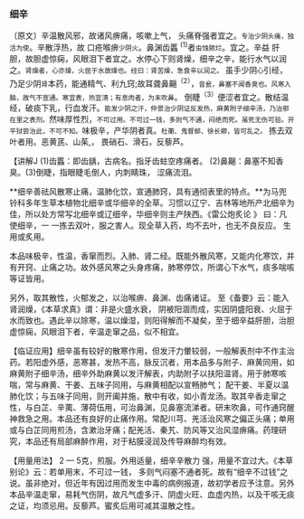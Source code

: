 ### 细辛

〔原文〕辛温散风邪，故诸风痹痛，咳嗽上气，
头痛脊强者宜之。<small>专治少阴头痛，独活为使</small>。辛散浮热，故
口疮喉痹<small>少阴火</small>。鼻渊齿䘌 <sup>(1)</sup>者<small>虫蚀脓烂</small>。宜之。辛益
肝胆，故胆虚惊痫，风眼泪下者宜之。水停心下则肾燥，细辛之辛，能行水气以润之。<small>肾燥者，心亦燥，火屈于水故燥也。经曰：肾苦燥，急食辛以润之。</small> 虽手少阴<small>心</small>引经，乃足少阴<small>肾</small>本药，能通精气、利九窍;故耳聋鼻齆<sup>（2）</sup>，<small>音瓮，鼻塞不闻香臭也。风寒入脑，故气不宣通。寒宜表，热宜清；有息肉者，为末吹鼻</small>。 倒睫<sup>（3）</sup>便涩者宜之。散结温经，破痰下乳，行血发汗。<small>能发少阴之汗，仲景治少阴证反发热，麻黄附子细辛汤，乃治邪在里之表剂。</small>然味厚性烈，<small>不可过用。不可过一钱，多则气不通，闷绝而死。虽死无伤可验。开平狱尝治此，不可不知。</small>味极辛，产华阴者真。<small>杜蘅、鬼督邮、徐长卿，皆可乱之。</small> 拣去双叶者用。恶黄芪、山茱,，
畏硝石、滑石，反藜芦。

【讲解J (1)齿䘌：即齿龋，古病名。指牙齿蛀空疼痛者。
(2)鼻齆：鼻塞不知香臭。(3)倒睫，指眼睫毛倒人，内刺睛珠，
涩痛流泪。

**细辛善祛风散寒止痛，温肺化饮，宣通肺窍，具有通彻表里的特点。**为马兜铃科多年生草本植物北细辛或华细辛的全草。习惯以辽宁、吉林等地所产北细辛为佳，所以处方常写北细辛或辽细辛，华细辛则主产陕西。《雷公炮炙论 》 曰：凡使细辛，一 一拣去双叶，服之害人。现全草入药，均不去叶，也无不良反应。
生用或炙用。


本品味极辛，性温，香窜而烈。入肺、肾二经。既能外散风寒，又能内化寒饮，并有开窍、止痛之功。故外感风寒之头身疼痛，肺寒停饮，所谓心下水气，痰多喘咳等证皆用。

另外，取其散性，火郁发之，以治喉痹、鼻渊、齿痛诸证。
至《备要》云：能入肾润燥，《本草求真》谓：非是火盛水衰，
阴被阳涸而成，实因阴盛阳衰、火屈于水而致也。遇此辛以除寒，温以燥湿，则阳得解而不凝矣，至于细辛益肝胆，治胆虚惊痫，风眼泪下者，辛温走窜之品，似不相宜。

【临证应用】细辛虽有较好的散寒作用，但发汗力暈较弱，一般解表剂中不作主治药。若阳虚外感，恶寒甚，发热不高，脉反沉者，用本品多与附子、麻黄同用，如麻黄附子细辛汤，细辛外助麻黄以发汗解表，内助附子以扶阳温肾。用于肺寒咳喘，常与麻黄、干姜、五味子同用，与麻黄相配以宣畅肺气；
配干姜、半夏以温肺化饮；与五味子同用，则开阖并施，散中有收，如小青龙汤。取其辛香走窜之性，与白芷、辛荑、薄荷伍用，可治鼻渊，见鼻塞流涕者。研末吹鼻，可作通窍醒神救急之用。本品还有良好的止痛作用。常配川芎、羌活治风寒之偏正头痛；单用或与白芷同用煎汤，含漱治牙痛；配羌活、秦艽、防风等又治风湿痹痛。药理研究，本品还有局部麻醉作用，对于粘膜浸润及传导麻醉均有效。

【用量用法】	2 — 5克，煎服。外用适量，细辛辛散力
强，用量不宜过大。《本草别论》云：若单用末，不可过一钱，
多则气闷塞不通者死。故有“细辛不过钱”之说。虽非绝对，但近年有因过用而发生中毒的病例报道，故初学者应予注意。另外本品辛温走窜，易耗气伤阴，故凡气虚多汗、阴虚火旺、血虚内热，以及干咳无痰之证，均须忌用。反藜芦。蜜炙后用可减其温散之性。
